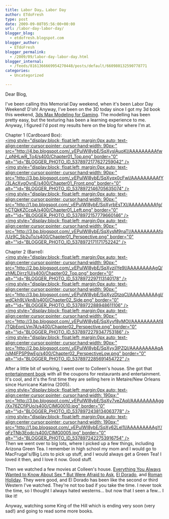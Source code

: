 ```yaml
---
title: Labor Day… Labor Day
author: ETdoFresh
type: post
date: 2009-09-08T05:56:00+00:00
url: /labor-day-labor-day/
blogger_blog:
  - etdofresh.blogspot.com
blogger_author:
  - ETdoFresh
blogger_permalink:
  - /2009/09/labor-day-labor-day.html
blogger_internal:
  - /feeds/8161366669954270448/posts/default/660980132590778771
categories:
  - Uncategorized

---
```

Dear Blog,

I've been calling this Memorial Day weekend, when it's been Labor Day Weekend! D'oh! Anyway, I've been on the 3D today since I got my 3d book this weekend, [3ds Max Modeling for Gaming][1]. The modelling has been pretty easy, but the texturing has been a learning experience to me. Anyway, I figured I'd post my results here on the blog for where I'm at.

Chapter 1 (Cardboard Box):  
[<img style="display:block; float:left; margin:0px auto; text-align:center;cursor:pointer; cursor:hand;width: 90px;" src="http://4.bp.blogspot.com/_yEPuIWl8ybE/SqXyslAuoKI/AAAAAAAAAfw/_pNHLwR_To4/s400/Chapter01_Top.png" border="0" alt=""id="BLOGGER_PHOTO_ID_5378972177627259042" />][2]  
[<img style="display:block; float:left; margin:0px auto; text-align:center;cursor:pointer; cursor:hand;width: 90px;" src="http://3.bp.blogspot.com/_yEPuIWl8ybE/SqXyqx0cFwI/AAAAAAAAAfY/3LAcXvgOynE/s400/Chapter01_Front.png" border="0" alt=""id="BLOGGER_PHOTO_ID_5378972146705635074" />][3]  
[<img style="display:block; float:left; margin:0px auto; text-align:center;cursor:pointer; cursor:hand;width: 90px;" src="http://1.bp.blogspot.com/_yEPuIWl8ybE/SqXyrbEsTXI/AAAAAAAAAfg/hCTQkKZCcpA/s400/Chapter01_Left.png" border="0" alt=""id="BLOGGER_PHOTO_ID_5378972157779660146" />][4]  
[<img style="display:block; float:left; margin:0px auto; text-align:center;cursor:pointer; cursor:hand;width: 90px;" src="http://3.bp.blogspot.com/_yEPuIWl8ybE/SqXysM9naTI/AAAAAAAAAfo/Uz9C_5b2uTo/s400/Chapter01_Perspective.png" border="0" alt=""id="BLOGGER_PHOTO_ID_5378972171171752242" />][5]

Chapter 2 (Barrel):  
[<img style="display:block; float:left; margin:0px auto; text-align:center;cursor:pointer; cursor:hand;width: 90px;" src="http://2.bp.blogspot.com/_yEPuIWl8ybE/SqXyziIYe9I/AAAAAAAAAgQ/zhMLDirrz1U/s400/Chapter02_Top.png" border="0" alt=""id="BLOGGER_PHOTO_ID_5378972297113140178" />][6]  
[<img style="display:block; float:left; margin:0px auto; text-align:center;cursor:pointer; cursor:hand;width: 90px;" src="http://3.bp.blogspot.com/_yEPuIWl8ybE/SqXyzDtzqCI/AAAAAAAAAgI/wdCkh9LVkn8/s400/Chapter02_Side.png" border="0" alt=""id="BLOGGER_PHOTO_ID_5378972288948611106" />][7]  
[<img style="display:block; float:left; margin:0px auto; text-align:center;cursor:pointer; cursor:hand;width: 90px;" src="http://3.bp.blogspot.com/_yEPuIWl8ybE/SqXyyf8yMOI/AAAAAAAAAf4/TQbEpnLVm7A/s400/Chapter02_Perspective.png" border="0" alt=""id="BLOGGER_PHOTO_ID_5378972279347753186" />][8]  
[<img style="display:block; float:left; margin:0px auto; text-align:center;cursor:pointer; cursor:hand;width: 90px;" src="http://2.bp.blogspot.com/_yEPuIWl8ybE/SqXyy3lPZQI/AAAAAAAAAgA/sM4FPSP9wEg/s400/Chapter02_PerspectiveLow.png" border="0" alt=""id="BLOGGER_PHOTO_ID_5378972285691454722" />][9]

After a little bit of working, I went over to Colleen's house. She got that [entertainment book][10] with all the coupons for restaurants and entertainment. It's cool, and it's the first time they are selling here in Metaire/New Orleans since Hurricane Katrina (2005).  
[<img style="display:block; float:left; margin:0px auto; text-align:center;cursor:pointer; cursor:hand;width: 190px;" src="http://3.bp.blogspot.com/_yEPuIWl8ybE/SqXy7veZAqI/AAAAAAAAAgg/Xx76ZCfiPUo/s400/CIMG0010.jpg" border="0" alt=""id="BLOGGER_PHOTO_ID_5378972438134063778" />][11]  
[<img style="display:block; float:left; margin:0px auto; text-align:center;cursor:pointer; cursor:hand;width: 190px;" src="http://1.bp.blogspot.com/_yEPuIWl8ybE/SqXy62Lel1I/AAAAAAAAAgY/qFzTNb3Eodc/s400/CIMG0005.jpg" border="0" alt=""id="BLOGGER_PHOTO_ID_5378972422753916754" />][12]  
Then we went over to big lots, where I picked up a few things, including Arizona Green Tea. I remember in high school my mom and I would go to MacFrugal's/Big Lots to pick up stuff, and I would always get a Green Tea! I loved it then, and I love it now. Good stuff.

Then we watched a few movies at Colleen's house. [Everything You Always Wanted to Know About Sex * But Were Afraid to Ask][13], [El Dorado][14], and [Roman Holiday][15]. They were good, and El Dorado has been like the second or third Western I've watched. They're not too bad if you take the time. I never took the time, so I thought I always hated westerns... but now that I seen a few... I like it!

Anyway, watching some King of the Hill which is ending very soon (very sad!) and going to read some more books.

 [1]: http://www.focalpress.com/Book.aspx?id=3100
 [2]: http://4.bp.blogspot.com/_yEPuIWl8ybE/SqXyslAuoKI/AAAAAAAAAfw/_pNHLwR_To4/s1600/Chapter01_Top.png
 [3]: http://3.bp.blogspot.com/_yEPuIWl8ybE/SqXyqx0cFwI/AAAAAAAAAfY/3LAcXvgOynE/s1600/Chapter01_Front.png
 [4]: http://1.bp.blogspot.com/_yEPuIWl8ybE/SqXyrbEsTXI/AAAAAAAAAfg/hCTQkKZCcpA/s1600/Chapter01_Left.png
 [5]: http://3.bp.blogspot.com/_yEPuIWl8ybE/SqXysM9naTI/AAAAAAAAAfo/Uz9C_5b2uTo/s1600/Chapter01_Perspective.png
 [6]: http://2.bp.blogspot.com/_yEPuIWl8ybE/SqXyziIYe9I/AAAAAAAAAgQ/zhMLDirrz1U/s1600/Chapter02_Top.png
 [7]: http://3.bp.blogspot.com/_yEPuIWl8ybE/SqXyzDtzqCI/AAAAAAAAAgI/wdCkh9LVkn8/s1600/Chapter02_Side.png
 [8]: http://3.bp.blogspot.com/_yEPuIWl8ybE/SqXyyf8yMOI/AAAAAAAAAf4/TQbEpnLVm7A/s1600/Chapter02_Perspective.png
 [9]: http://2.bp.blogspot.com/_yEPuIWl8ybE/SqXyy3lPZQI/AAAAAAAAAgA/sM4FPSP9wEg/s1600/Chapter02_PerspectiveLow.png
 [10]: http://www.entertainment.com/discount/home.shtml
 [11]: http://3.bp.blogspot.com/_yEPuIWl8ybE/SqXy7veZAqI/AAAAAAAAAgg/Xx76ZCfiPUo/s1600/CIMG0010.jpg
 [12]: http://1.bp.blogspot.com/_yEPuIWl8ybE/SqXy62Lel1I/AAAAAAAAAgY/qFzTNb3Eodc/s1600/CIMG0005.jpg
 [13]: http://www.imdb.com/title/tt0068555/
 [14]: http://www.imdb.com/title/tt0061619/
 [15]: http://www.imdb.com/title/tt0046250/